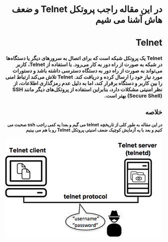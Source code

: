 <div dir="rtl">

# در این مقاله راجب  پروتکل Telnet و ضعف هاش آشنا می شیم 


# Telnet
### Telnet یک پروتکل شبکه است که برای اتصال به سرورهای دیگر یا دستگاه‌ها در شبکه به صورت از راه دور به کار می‌رود. با استفاده از Telnet، کاربر می‌تواند به صورت از راه دور به دستگاه دسترسی داشته باشد و دستورات مورد نیاز خود را ارسال کرده و دریافت کند. Telnet تلاش می‌کند ارتباط امنی را بین کاربر و دستگاه برقرار کند، اما به دلیل عدم رمزگذاری اطلاعات، از نظر امنیتی مشکلات دارد، بنابراین استفاده از پروتکل‌های دیگر مانند SSH (Secure Shell) بهتر است.


## خلاصه
#### در این مقاله به طور کلی از تاریخچه telnet  می گیم و بعدا یه کمی راجب ssh صحبت می کنیم و بعد با یه آزمایش کوچیک ضعف امنیتی پروتکل Telnet رو با هم می بینیم


<img src="./sniffing-telnet_files/image001.png">

</div>